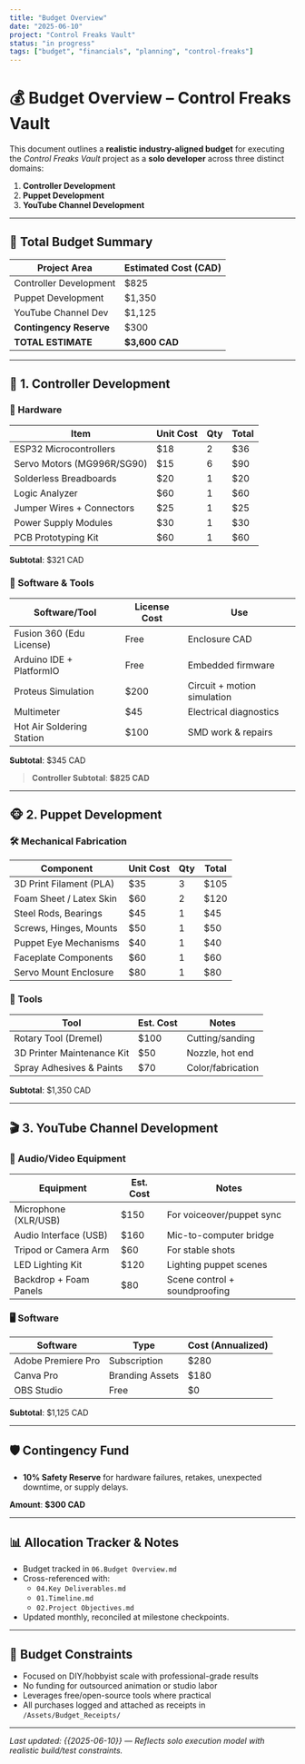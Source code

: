 ```yaml
---
title: "Budget Overview"
date: "2025-06-10"
project: "Control Freaks Vault"
status: "in progress"
tags: ["budget", "financials", "planning", "control-freaks"]
---
```


# 💰 Budget Overview – Control Freaks Vault

This document outlines a **realistic industry-aligned budget** for executing the *Control Freaks Vault* project as a **solo developer** across three distinct domains:

1. **Controller Development**
2. **Puppet Development**
3. **YouTube Channel Development**

---

## 🧮 Total Budget Summary

| Project Area              | Estimated Cost (CAD) |
|--------------------------|----------------------|
| Controller Development   | $825                 |
| Puppet Development       | $1,350               |
| YouTube Channel Dev      | $1,125               |
| **Contingency Reserve**  | $300                 |
| **TOTAL ESTIMATE**       | **$3,600 CAD**       |

---

## 🧠 1. Controller Development

### 🔧 Hardware

| Item                      | Unit Cost | Qty | Total   |
|---------------------------|-----------|-----|---------|
| ESP32 Microcontrollers    | $18       | 2   | $36     |
| Servo Motors (MG996R/SG90)| $15       | 6   | $90     |
| Solderless Breadboards    | $20       | 1   | $20     |
| Logic Analyzer            | $60       | 1   | $60     |
| Jumper Wires + Connectors | $25       | 1   | $25     |
| Power Supply Modules      | $30       | 1   | $30     |
| PCB Prototyping Kit       | $60       | 1   | $60     |

**Subtotal**: $321 CAD

### 🧪 Software & Tools

| Software/Tool             | License Cost | Use                            |
|---------------------------|--------------|---------------------------------|
| Fusion 360 (Edu License)  | Free         | Enclosure CAD                  |
| Arduino IDE + PlatformIO  | Free         | Embedded firmware              |
| Proteus Simulation        | $200         | Circuit + motion simulation    |
| Multimeter                | $45          | Electrical diagnostics         |
| Hot Air Soldering Station| $100         | SMD work & repairs             |

**Subtotal**: $345 CAD

> **Controller Subtotal**: **$825 CAD**

---

## 🐵 2. Puppet Development

### 🛠️ Mechanical Fabrication

| Component                  | Unit Cost | Qty | Total   |
|---------------------------|-----------|-----|---------|
| 3D Print Filament (PLA)   | $35       | 3   | $105    |
| Foam Sheet / Latex Skin   | $60       | 2   | $120    |
| Steel Rods, Bearings      | $45       | 1   | $45     |
| Screws, Hinges, Mounts    | $50       | 1   | $50     |
| Puppet Eye Mechanisms     | $40       | 1   | $40     |
| Faceplate Components      | $60       | 1   | $60     |
| Servo Mount Enclosure     | $80       | 1   | $80     |

### 🧪 Tools

| Tool                         | Est. Cost | Notes               |
|-----------------------------|-----------|---------------------|
| Rotary Tool (Dremel)         | $100      | Cutting/sanding     |
| 3D Printer Maintenance Kit   | $50       | Nozzle, hot end     |
| Spray Adhesives & Paints     | $70       | Color/fabrication   |

**Subtotal**: $1,350 CAD

---

## 🎬 3. YouTube Channel Development

### 🎥 Audio/Video Equipment

| Equipment               | Est. Cost | Notes                          |
|------------------------|-----------|--------------------------------|
| Microphone (XLR/USB)   | $150      | For voiceover/puppet sync     |
| Audio Interface (USB)  | $160      | Mic-to-computer bridge         |
| Tripod or Camera Arm   | $60       | For stable shots               |
| LED Lighting Kit       | $120      | Lighting puppet scenes         |
| Backdrop + Foam Panels | $80       | Scene control + soundproofing  |

### 🖥️ Software

| Software                | Type           | Cost (Annualized) |
|------------------------|----------------|-------------------|
| Adobe Premiere Pro     | Subscription   | $280              |
| Canva Pro              | Branding Assets| $180              |
| OBS Studio             | Free           | $0                |

**Subtotal**: $1,125 CAD

---

## 🛡️ Contingency Fund

- **10% Safety Reserve** for hardware failures, retakes, unexpected downtime, or supply delays.

**Amount**: **$300 CAD**

---

## 📊 Allocation Tracker & Notes

- Budget tracked in `06.Budget Overview.md`
- Cross-referenced with:
  - `04.Key Deliverables.md`
  - `01.Timeline.md`
  - `02.Project Objectives.md`
- Updated monthly, reconciled at milestone checkpoints.

---

## 📌 Budget Constraints

- Focused on DIY/hobbyist scale with professional-grade results
- No funding for outsourced animation or studio labor
- Leverages free/open-source tools where practical
- All purchases logged and attached as receipts in `/Assets/Budget_Receipts/`

---

*Last updated: {{2025-06-10}} — Reflects solo execution model with realistic build/test constraints.*
